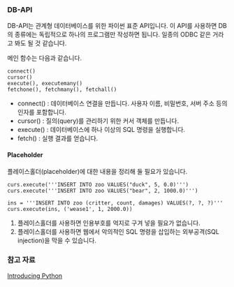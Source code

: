 ### DB-API

DB-API는 관계형 데이터베이스를 위한 파이썬 표준 API입니다. 이 API를 사용하면 DB의 종류에는 독립적으로 하나의 프로그램만 작성하면 됩니다. 일종의 ODBC 같은 거라고 봐도 될 것 같습니다.

메인 함수는 다음과 같습니다. 

```
connect()
cursor()
execute(), executemany()
fetchone(), fetchmany(), fetchall()

```

* connect() : 데이터베이스 연결을 만듭니다. 사용자 이름, 비밀번호, 서버 주소 등의 인자를 포함합니다.
* cursor() : 질의(query)를 관리하기 위한 커서 객체를 만듭니다.
* execute() : 데이터베이스에 하나 이상의 SQL 명령을 실행합니다.
* fetch() : 실행 결과를 얻습니다. 

#### Placeholder

플레이스홀더(placeholder)에 대한 내용을 정리해 둘 필요가 있습니다. 

```
curs.execute('''INSERT INTO zoo VALUES("duck", 5, 0.0)''')
curs.execute('''INSERT INTO zoo VALUES("bear", 2, 1000.0)''')

ins = '''INSERT INTO zoo (critter, count, damages) VALUES(?, ?, ?)'''
curs.execute(ins, ('wease1', 1, 2000.0))
```

1. 플레이스홀더를 사용하면 인용부호를 억지로 구겨 넣을 필요가 없습니다. 
2. 플레이스홀더를 사용하면 웹에서 악의적인 SQL 명령을 삽입하는 외부공격(SQL injection)을 막을 수 있습니다.

### 참고 자료

[Introducing Python]()
